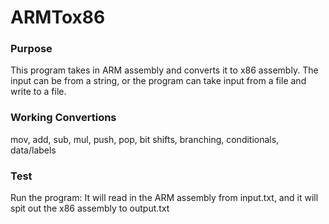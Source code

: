 # ARMTox86

### Purpose
This program takes in ARM assembly and converts it to x86 assembly. The input can be from a string, or the program can take input from a file and write to a file. 

### Working Convertions
mov, add, sub, mul, push, pop, bit shifts, branching, conditionals, data/labels

### Test
Run the program: It will read in the ARM assembly from input.txt, and it will spit out the x86 assembly to output.txt 
